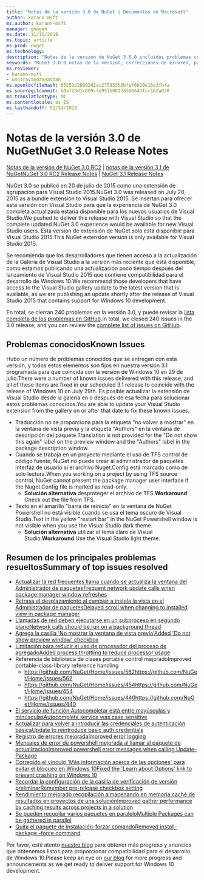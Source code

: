 ```yaml
---
title: "Notas de la versión 3.0 de NuGet | Documentos de Microsoft"
author: karann-msft
ms.author: karann-msft
manager: ghogen
ms.date: 11/11/2016
ms.topic: article
ms.prod: nuget
ms.technology: 
description: "Notas de la versión de NuGet 3.0.0 incluidos problemas conocidos, correcciones de errores, las funciones agregadas y dcr."
keywords: "NuGet 3.0.0 notas de la versión, correcciones de errores, problemas, conocidos agregan características, DCR"
ms.reviewer:
- karann-msft
- unniravindranathan
ms.openlocfilehash: 65251b28093d2ac275053b8bfef6620e16e3fb4a
ms.sourcegitcommit: b0af28d1c809c7e951b0817d306643fcc162a030
ms.translationtype: MT
ms.contentlocale: es-ES
ms.lasthandoff: 02/14/2018
---
```

# <a name="nuget-30-release-notes"></a><span data-ttu-id="29034-104">Notas de la versión 3.0 de NuGet</span><span class="sxs-lookup"><span data-stu-id="29034-104">NuGet 3.0 Release Notes</span></span>

<span data-ttu-id="29034-105">[Notas de la versión de NuGet 3.0 RC2](../release-notes/nuget-3.0-RC2.md) | [notas de la versión 3.1 de NuGet](../release-notes/nuget-3.1.md)</span><span class="sxs-lookup"><span data-stu-id="29034-105">[NuGet 3.0 RC2 Release Notes](../release-notes/nuget-3.0-RC2.md) | [NuGet 3.1 Release Notes](../release-notes/nuget-3.1.md)</span></span>

<span data-ttu-id="29034-106">NuGet 3.0 se publicó en 20 de julio de 2015 como una extensión de agrupación para Visual Studio 2015.</span><span class="sxs-lookup"><span data-stu-id="29034-106">NuGet 3.0 was released on July 20, 2015 as a bundle extension to Visual Studio 2015.</span></span> <span data-ttu-id="29034-107">Se insertan para ofrecer esta versión con Visual Studio para que la experiencia de NuGet 3.0 completa actualizada estaría disponible para los nuevos usuarios de Visual Studio.</span><span class="sxs-lookup"><span data-stu-id="29034-107">We pushed to deliver this release with Visual Studio so that the complete updated NuGet 3.0 experience would be available for new Visual Studio users.</span></span> <span data-ttu-id="29034-108">Esta versión de extensión de NuGet solo está disponible para Visual Studio 2015.</span><span class="sxs-lookup"><span data-stu-id="29034-108">This NuGet extension version is only available for Visual Studio 2015.</span></span>

<span data-ttu-id="29034-109">Se recomienda que los desarrolladores que tienen acceso a la actualización de la Galería de Visual Studio a la versión más reciente que está disponible, como estamos publicando una actualización poco tiempo después del lanzamiento de Visual Studio 2015 que contiene compatibilidad para el desarrollo de Windows 10.</span><span class="sxs-lookup"><span data-stu-id="29034-109">We recommend those developers that have access to the Visual Studio gallery update to the latest version that is available, as we are publishing an update shortly after the release of Visual Studio 2015 that contains support for Windows 10 development.</span></span>

<span data-ttu-id="29034-110">En total, se cierran 240 problemas en la versión 3.0, y puede revisar la [lista completa de los problemas en GitHub](https://github.com/NuGet/Home/issues?q=milestone%3A3.0.0-RTM+is%3Aclosed).</span><span class="sxs-lookup"><span data-stu-id="29034-110">In total, we closed 240 issues in the 3.0 release, and you can review the [complete list of issues on GitHub](https://github.com/NuGet/Home/issues?q=milestone%3A3.0.0-RTM+is%3Aclosed).</span></span>

## <a name="known-issues"></a><span data-ttu-id="29034-111">Problemas conocidos</span><span class="sxs-lookup"><span data-stu-id="29034-111">Known Issues</span></span>

<span data-ttu-id="29034-112">Hubo un número de problemas conocidos que se entregan con esta versión, y todos estos elementos son fijos en nuestra versión 3.1 programada para que coincida con la versión de Windows 10 en 29 de julio.</span><span class="sxs-lookup"><span data-stu-id="29034-112">There were a number of known issues delivered with this release, and all of these items are fixed in our scheduled 3.1 release to coincide with the release of Windows 10 on July 29th.</span></span>  <span data-ttu-id="29034-113">Es posible actualizar la extensión de Visual Studio desde la galería en o después de esa fecha para solucionar estos problemas conocidos.</span><span class="sxs-lookup"><span data-stu-id="29034-113">You are able to update your Visual Studio extension from the gallery on or after that date to fix these known issues.</span></span>

*  <span data-ttu-id="29034-114">Traducción no se proporciona para la etiqueta "no volver a mostrar" en la ventana de vista previa y la etiqueta "Authors" en la ventana de descripción del paquete.</span><span class="sxs-lookup"><span data-stu-id="29034-114">Translation is not provided for the "Do not show this again" label on the preview window and the "Authors" label in the package description window.</span></span>
*  <span data-ttu-id="29034-115">Cuando se trabaja en un proyecto mediante el uso de TFS control de código fuente, NuGet no puede crear al administrador de paquetes interfaz de usuario si el archivo Nuget.Config está marcado como de solo lectura.</span><span class="sxs-lookup"><span data-stu-id="29034-115">When you working on a project by using TFS source control, NuGet cannot present the package manager user interface if the Nuget.Config file is marked as read-only.</span></span>
   * <span data-ttu-id="29034-116">**Solución alternativa** desproteger el archivo de TFS.</span><span class="sxs-lookup"><span data-stu-id="29034-116">**Workaround** Check out the file from TFS.</span></span>
*  <span data-ttu-id="29034-117">Texto en el amarillo "barra de reinicio" en la ventana de NuGet Powershell no está visible cuando se usa el tema oscuro de Visual Studio.</span><span class="sxs-lookup"><span data-stu-id="29034-117">Text in the yellow "restart bar" in the NuGet Powershell window is not visible when you use the Visual Studio dark theme.</span></span>
   * <span data-ttu-id="29034-118">**Solución alternativa** utilizar el tema claro de Visual Studio.</span><span class="sxs-lookup"><span data-stu-id="29034-118">**Workaround** Use the Visual Studio light theme.</span></span>


## <a name="summary-of-top-issues-resolved"></a><span data-ttu-id="29034-119">Resumen de los principales problemas resueltos</span><span class="sxs-lookup"><span data-stu-id="29034-119">Summary of top issues resolved</span></span>

* [<span data-ttu-id="29034-120">Actualizar la red frecuentes llama cuando se actualiza la ventana del Administrador de paquetes</span><span class="sxs-lookup"><span data-stu-id="29034-120">Frequent network update calls when package manager window refreshes</span></span>](https://github.com/NuGet/Home/issues/515)
* [<span data-ttu-id="29034-121">Retrasa el desplazamiento al cambiar a instala la vista en el Administrador de paquetes</span><span class="sxs-lookup"><span data-stu-id="29034-121">Delayed scroll when changing to installed view in package manager</span></span>](https://github.com/NuGet/Home/issues/519)
* [<span data-ttu-id="29034-122">Llamadas de red deben ejecutarse en un subproceso en segundo plano</span><span class="sxs-lookup"><span data-stu-id="29034-122">Network calls should be run on a background thread</span></span>](https://github.com/NuGet/Home/issues/516)
* [<span data-ttu-id="29034-123">Agrega la casilla 'No mostrar la ventana de vista previa'</span><span class="sxs-lookup"><span data-stu-id="29034-123">Added 'Do not show preview window' checkbox</span></span>](https://github.com/NuGet/Home/issues/566)
* [<span data-ttu-id="29034-124">Limitación para reducir el uso de procesador del proceso de agregado</span><span class="sxs-lookup"><span data-stu-id="29034-124">Added process throttling to reduce processor usage</span></span>](https://github.com/NuGet/Home/issues/356)
* <span data-ttu-id="29034-125">Referencia de biblioteca de clases portable control mejorado</span><span class="sxs-lookup"><span data-stu-id="29034-125">Improved portable-class-library reference handling</span></span>
    * [<span data-ttu-id="29034-126">https://github.com/NuGet/Home/issues/562</span><span class="sxs-lookup"><span data-stu-id="29034-126">https://github.com/NuGet/Home/issues/562</span></span>](https://github.com/NuGet/Home/issues/562)
    * [<span data-ttu-id="29034-127">https://github.com/NuGet/Home/issues/454</span><span class="sxs-lookup"><span data-stu-id="29034-127">https://github.com/NuGet/Home/issues/454</span></span>](https://github.com/NuGet/Home/issues/454)
    * [<span data-ttu-id="29034-128">https://github.com/NuGet/Home/issues/440</span><span class="sxs-lookup"><span data-stu-id="29034-128">https://github.com/NuGet/Home/issues/440</span></span>](https://github.com/NuGet/Home/issues/440)
* [<span data-ttu-id="29034-129">El servicio de función Autocompletar está entre mayúsculas y minúsculas</span><span class="sxs-lookup"><span data-stu-id="29034-129">Autocomplete service was case sensitive</span></span>](https://github.com/NuGet/Home/issues/198)
* [<span data-ttu-id="29034-130">Actualizar para volver a introducir las credenciales de autenticación básica</span><span class="sxs-lookup"><span data-stu-id="29034-130">Update to reintroduce basic auth credentials</span></span>](https://github.com/NuGet/Home/issues/456)
* [<span data-ttu-id="29034-131">Registro de errores mejorada</span><span class="sxs-lookup"><span data-stu-id="29034-131">Improved error logging</span></span>](https://github.com/NuGet/Home/issues/407)
* [<span data-ttu-id="29034-132">Mensajes de error de powershell mejorada al llamar al paquete de actualización</span><span class="sxs-lookup"><span data-stu-id="29034-132">Improved powershell error messages when calling Update-Package</span></span>](https://github.com/NuGet/Home/issues/5)
* [<span data-ttu-id="29034-133">Corregido el vínculo 'Más información acerca de las opciones' para evitar el bloqueo en Windows 10</span><span class="sxs-lookup"><span data-stu-id="29034-133">Fixed the 'Learn about Options' link to prevent crashing on Windows 10</span></span>](https://github.com/NuGet/Home/issues/822)
* [<span data-ttu-id="29034-134">Recordar la configuración de la casilla de verificación de versión preliminar</span><span class="sxs-lookup"><span data-stu-id="29034-134">Remember pre-release checkbox setting</span></span>](https://github.com/NuGet/Home/issues/732)
* [<span data-ttu-id="29034-135">Rendimiento mejorado recopilación almacenando en memoria caché de resultados en proyectos de una solución</span><span class="sxs-lookup"><span data-stu-id="29034-135">Improved gather performance by caching results across projects in a solution</span></span>](https://github.com/NuGet/Home/issues/721)
* [<span data-ttu-id="29034-136">Se pueden recopilar varios paquetes en paralelo</span><span class="sxs-lookup"><span data-stu-id="29034-136">Multiple Packages can be gathered in parallel</span></span>](https://github.com/NuGet/Home/issues/713)
* [<span data-ttu-id="29034-137">Quita el paquete de instalación-forzar comando</span><span class="sxs-lookup"><span data-stu-id="29034-137">Removed install-package -force command</span></span>](https://github.com/NuGet/Home/issues/697)

<span data-ttu-id="29034-138">Por favor, esté atento [nuestro blog](http://blog.nuget.org) para obtener más progreso y anuncios que obtenemos listos para proporcionar compatibilidad para el desarrollo de Windows 10.</span><span class="sxs-lookup"><span data-stu-id="29034-138">Please keep an eye on [our blog](http://blog.nuget.org) for more progress and announcements as we get ready to deliver support for Windows 10 development.</span></span>